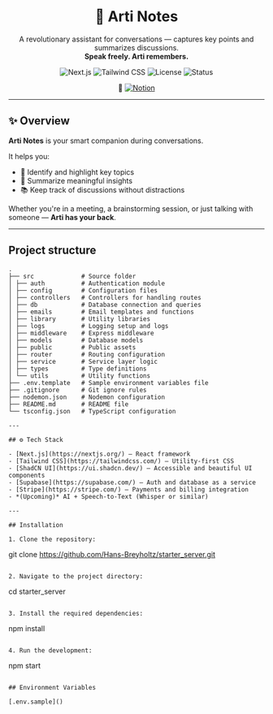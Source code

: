 <h1 align="center">🧠 Arti Notes</h1>

<p align="center">
  A revolutionary assistant for conversations — captures key points and summarizes discussions.<br/>
  <strong>Speak freely. Arti remembers.</strong>
</p>

<p align="center">
  <img alt="Next.js" src="https://img.shields.io/badge/Next.js-000?logo=nextdotjs&logoColor=white" />
  <img alt="Tailwind CSS" src="https://img.shields.io/badge/Tailwind_CSS-38B2AC?logo=tailwind-css&logoColor=white" />
  <img alt="License" src="https://img.shields.io/badge/License-MIT-yellow.svg" />
  <img alt="Status" src="https://img.shields.io/badge/status-in%20progress-orange" />
</p>

<p align="center">
  🔗 <a href="https://www.notion.so/articonsult/Arti-Notes-x-ByBreyholtz-Utvikling-1b2094de4dcb80e2aebae2efbc3894bc?pvs=4" target="_blank">
    <img alt="Notion" src="https://img.shields.io/badge/View%20on-Notion-000000?logo=notion&logoColor=white" />
  </a>
</p>

---

## ✨ Overview

**Arti Notes** is your smart companion during conversations.

It helps you:
- 🧠 Identify and highlight key topics
- 📝 Summarize meaningful insights
- 📚 Keep track of discussions without distractions

Whether you're in a meeting, a brainstorming session, or just talking with someone — **Arti has your back**.

---

## Project structure

```
.
├── src             # Source folder
│ ├── auth          # Authentication module
│ ├── config        # Configuration files
│ ├── controllers   # Controllers for handling routes
│ ├── db            # Database connection and queries
│ ├── emails        # Email templates and functions
│ ├── library       # Utility libraries
│ ├── logs          # Logging setup and logs
│ ├── middleware    # Express middleware
│ ├── models        # Database models
│ ├── public        # Public assets
│ ├── router        # Routing configuration
│ ├── service       # Service layer logic
│ ├── types         # Type definitions
│ └── utils         # Utility functions
├── .env.template   # Sample environment variables file
├── .gitignore      # Git ignore rules
├── nodemon.json    # Nodemon configuration
├── README.md       # README file
└── tsconfig.json   # TypeScript configuration

---

## ⚙️ Tech Stack

- [Next.js](https://nextjs.org/) — React framework  
- [Tailwind CSS](https://tailwindcss.com/) — Utility-first CSS  
- [ShadCN UI](https://ui.shadcn.dev/) — Accessible and beautiful UI components  
- [Supabase](https://supabase.com/) — Auth and database as a service  
- [Stripe](https://stripe.com/) — Payments and billing integration  
- *(Upcoming)* AI + Speech-to-Text (Whisper or similar)

---

## Installation

1. Clone the repository:

   ```
   git clone https://github.com/Hans-Breyholtz/starter_server.git
   ```

2. Navigate to the project directory:

   ```
   cd starter_server
   ```

3. Install the required dependencies:

   ```
   npm install
   ```

4. Run the development:

   ```
   npm start
   ```

## Environment Variables

[.env.sample]()

